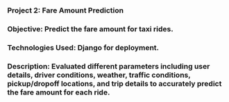  ### Project 2: Fare Amount Prediction

### Objective: Predict the fare amount for taxi rides.
### Technologies Used: Django for deployment.
### Description: Evaluated different parameters including user details, driver conditions, weather, traffic conditions, pickup/dropoff locations, and trip details to accurately predict the fare amount for each ride.
